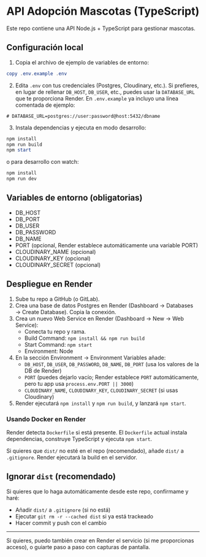 # API Adopción Mascotas (TypeScript)

Este repo contiene una API Node.js + TypeScript para gestionar mascotas.

## Configuración local

1. Copia el archivo de ejemplo de variables de entorno:

```powershell
copy .env.example .env
```

2. Edita `.env` con tus credenciales (Postgres, Cloudinary, etc.). Si prefieres, en lugar de rellenar `DB_HOST`, `DB_USER`, etc., puedes usar la `DATABASE_URL` que te proporciona Render. En `.env.example` ya incluyo una línea comentada de ejemplo:

```text
# DATABASE_URL=postgres://user:password@host:5432/dbname
```

3. Instala dependencias y ejecuta en modo desarrollo:

```powershell
npm install
npm run build
npm start
```

o para desarrollo con watch:

```powershell
npm install
npm run dev
```

## Variables de entorno (obligatorias)

- DB_HOST
- DB_PORT
- DB_USER
- DB_PASSWORD
- DB_NAME
- PORT (opcional, Render establece automáticamente una variable PORT)
- CLOUDINARY_NAME (opcional)
- CLOUDINARY_KEY (opcional)
- CLOUDINARY_SECRET (opcional)

## Despliegue en Render

1. Sube tu repo a GitHub (o GitLab).
2. Crea una base de datos Postgres en Render (Dashboard → Databases → Create Database). Copia la conexión.
3. Crea un nuevo Web Service en Render (Dashboard → New → Web Service):
   - Conecta tu repo y rama.
   - Build Command: `npm install && npm run build`
   - Start Command: `npm start`
   - Environment: Node
4. En la sección Environment → Environment Variables añade:
   - `DB_HOST`, `DB_USER`, `DB_PASSWORD`, `DB_NAME`, `DB_PORT` (usa los valores de la DB de Render)
   - `PORT` (puedes dejarlo vacío; Render establece `PORT` automáticamente, pero tu app usa `process.env.PORT || 3000`)
   - `CLOUDINARY_NAME`, `CLOUDINARY_KEY`, `CLOUDINARY_SECRET` (si usas Cloudinary)
5. Render ejecutará `npm install` y `npm run build`, y lanzará `npm start`.

### Usando Docker en Render

Render detecta `Dockerfile` si está presente. El `Dockerfile` actual instala dependencias, construye TypeScript y ejecuta `npm start`.

Si quieres que `dist/` no esté en el repo (recomendado), añade `dist/` a `.gitignore`. Render ejecutará la build en el servidor.

## Ignorar `dist` (recomendado)

Si quieres que lo haga automáticamente desde este repo, confírmame y haré:

- Añadir `dist/` a `.gitignore` (si no está)
- Ejecutar `git rm -r --cached dist` si ya está trackeado
- Hacer commit y push con el cambio

---

Si quieres, puedo también crear en Render el servicio (si me proporcionas acceso), o guiarte paso a paso con capturas de pantalla.
